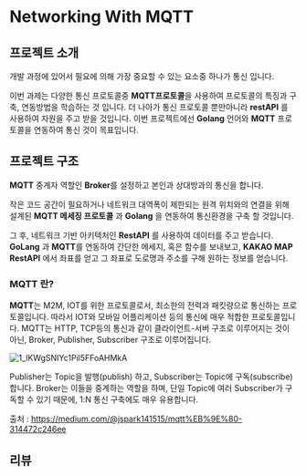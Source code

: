# Networking With MQTT

## 프로젝트 소개

개발 과정에 있어서 필요에 의해 가장 중요할 수 있는 요소중 하나가 통신 입니다.

이번 과제는 다양한 통신 프로토콜중 **MQTT프로토콜**을 사용하여 프로토콜의 특징과 구축, 연동방법을 학습하는 것 입니다.
더 나아가 통신 프로토콜 뿐만아니라 **restAPI** 를 사용하여 자원을 주고 받을 것입니다.
이번 프로젝트에선 **Golang** 언어와 **MQTT** 프로토콜을 연동하여 통신 것이 목표입니다.


## 프로젝트 구조

**MQTT** 중계자 역할인 **Broker**를 설정하고 본인과 상대방과의 통신을 합니다.

작은 코드 공간이 필요하거나 네트워크 대역폭이 제한되는 원격 위치와의 연결을 위해 설계된 **MQTT 메세징 프로토콜** 과 **Golang** 을 연동하여 
통신환경을 구축 할 것입니다.

그 후, 네트워크 기반 아키텍처인 **RestAPI** 를 사용하여 데이터를 주고 받습니다.
**GoLang** 과 **MQTT**를 연동하여 간단한 메세지, 혹은 함수를 보내보고, **KAKAO MAP RestAPI** 에서 좌표를 얻고 그 좌표로 도로명과 주소를 구해 원하는 정보를 얻습니다.



### MQTT 란?
**MQTT**는 M2M, IOT를 위한 프로토콜로서, 최소한의 전력과 패킷량으로 통신하는 프로토콜입니다. 따라서 IOT와 모바일 어플리케이션 등의 통신에 매우 적합한 프로토콜입니다.
MQTT는 HTTP, TCP등의 통신과 같이 클라이언트-서버 구조로 이루어지는 것이 아닌, Broker, Publisher, Subscriber 구조로 이루어집니다.

![1_lKWgSNIYc1Pil5FFoAHMkA](https://user-images.githubusercontent.com/57824945/87271082-2426f100-c50d-11ea-9c56-443b2ff4034c.png)


Publisher는 Topic을 발행(publish) 하고, Subscriber는 Topic에 구독(subscribe)합니다. 
Broker는 이들을 중계하는 역할을 하며, 단일 Topic에 여러 Subscriber가 구독할 수 있기 때문에, 1:N 통신 구축에도 매우 유용합니다.

출처 : https://medium.com/@jspark141515/mqtt%EB%9E%80-314472c246ee


## 리뷰

